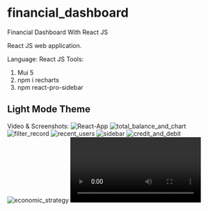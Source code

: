 # financial_dashboard
Financial Dashboard With React JS

React JS web application.

Language: React JS
Tools:
  1. Mui 5
  2. npm i recharts
  3. npm react-pro-sidebar

## Light Mode Theme
Video & Screenshots:
![React-App](https://user-images.githubusercontent.com/109661571/179961591-2bfca360-9bca-429f-b6d7-564d4c755fc6.png)
![total_balance_and_chart](https://user-images.githubusercontent.com/109661571/179963350-cd4c108f-14c0-42f3-97ac-7dcfa648956a.png)
![filter_record](https://user-images.githubusercontent.com/109661571/179961585-b877a2d0-b0f2-41a8-afb7-f651a148b38d.png)
![recent_users](https://user-images.githubusercontent.com/109661571/179963318-da3125f1-7da6-4d0e-aa0c-261f9539a2ad.png)
![sidebar](https://user-images.githubusercontent.com/109661571/179963343-c3ce36b3-4722-4449-a34b-f334dd04e03b.png)
![credit_and_debit](https://user-images.githubusercontent.com/109661571/179963364-693ffacf-f5f2-4d33-ba04-9814a9bae1af.png)
![economic_strategy](https://user-images.githubusercontent.com/109661571/179963378-34143cfb-8f66-4d6b-9177-36509b271fea.png)
<video src='https://user-images.githubusercontent.com/109661571/179961667-106519fa-8cc5-4096-bb12-c2925e94d915.webm' />
